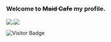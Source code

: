 ### Welcome to ~~Maid Cafe~~ my profile.

<a href="https://github.com/anuraghazra/convoychat">
  <img align="center" src="https://github-readme-stats.vercel.app/api?username=alfianAH&theme=radical" />
</a>

<a href="https://github.com/anuraghazra/convoychat">
  <img align="center" src="https://github-readme-stats.vercel.app/api/top-langs/?username=alfianAH&layout=compact&theme=radical" />
</a>

![Visitor Badge](https://visitor-badge.laobi.icu/badge?page_id=alfianAH)

<!--
**alfianAH/alfianAH** is a ✨ _special_ ✨ repository because its `README.md` (this file) appears on your GitHub profile.

Here are some ideas to get you started:

- 🔭 I’m currently working on ...
- 🌱 I’m currently learning ...
- 👯 I’m looking to collaborate on ...
- 🤔 I’m looking for help with ...
- 💬 Ask me about ...
- 📫 How to reach me: ...
- 😄 Pronouns: ...
- ⚡ Fun fact: ...
-->
